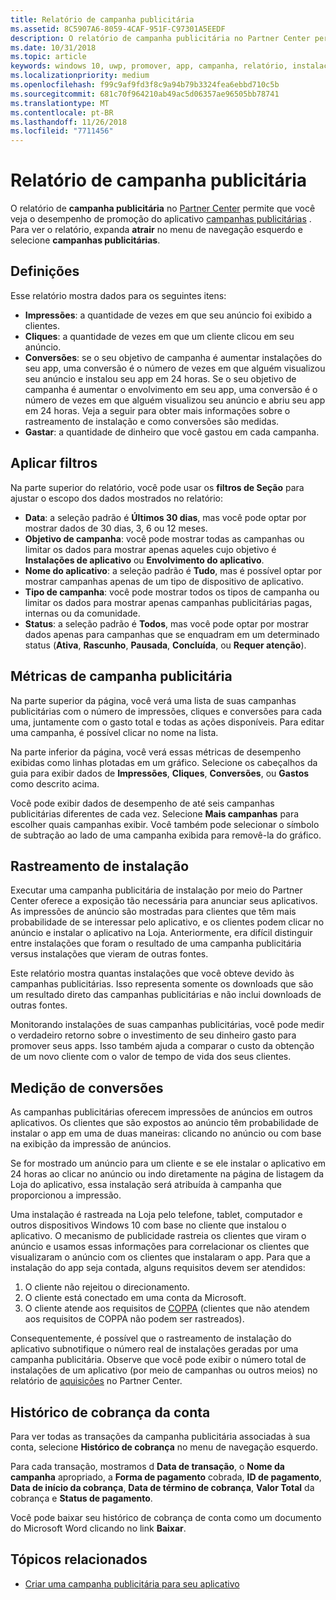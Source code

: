 ```yaml
---
title: Relatório de campanha publicitária
ms.assetid: 8C5907A6-8059-4CAF-951F-C97301A5EEDF
description: O relatório de campanha publicitária no Partner Center permite que você veja o desempenho de suas campanhas de anúncios de promoção do aplicativo.
ms.date: 10/31/2018
ms.topic: article
keywords: windows 10, uwp, promover, app, campanha, relatório, instalações
ms.localizationpriority: medium
ms.openlocfilehash: f99c9af9fd3f8c9a94b79b3324fea6ebbd710c5b
ms.sourcegitcommit: 681c70f964210ab49ac5d06357ae96505bb78741
ms.translationtype: MT
ms.contentlocale: pt-BR
ms.lasthandoff: 11/26/2018
ms.locfileid: "7711456"
---
```

# <a name="ad-campaign-report"></a>Relatório de campanha publicitária

O relatório de **campanha publicitária** no [Partner Center](https://partner.microsoft.com/dashboard) permite que você veja o desempenho de promoção do aplicativo [campanhas publicitárias](create-an-ad-campaign-for-your-app.md) . Para ver o relatório, expanda **atrair** no menu de navegação esquerdo e selecione **campanhas publicitárias**.

## <a name="definitions"></a>Definições

Esse relatório mostra dados para os seguintes itens:

-   **Impressões**: a quantidade de vezes em que seu anúncio foi exibido a clientes.
-   **Cliques**: a quantidade de vezes em que um cliente clicou em seu anúncio.
-   **Conversões**: se o seu objetivo de campanha é aumentar instalações do seu app, uma conversão é o número de vezes em que alguém visualizou seu anúncio e instalou seu app em 24 horas. Se o seu objetivo de campanha é aumentar o envolvimento em seu app, uma conversão é o número de vezes em que alguém visualizou seu anúncio e abriu seu app em 24 horas. Veja a seguir para obter mais informações sobre o rastreamento de instalação e como conversões são medidas.
-   **Gastar**: a quantidade de dinheiro que você gastou em cada campanha.

## <a name="apply-filters"></a>Aplicar filtros

Na parte superior do relatório, você pode usar os **filtros de Seção** para ajustar o escopo dos dados mostrados no relatório:

-   **Data**: a seleção padrão é **Últimos 30 dias**, mas você pode optar por mostrar dados de 30 dias, 3, 6 ou 12 meses.
-   **Objetivo de campanha**: você pode mostrar todas as campanhas ou limitar os dados para mostrar apenas aqueles cujo objetivo é **Instalações de aplicativo** ou **Envolvimento do aplicativo**.
-   **Nome do aplicativo**: a seleção padrão é **Tudo**, mas é possível optar por mostrar campanhas apenas de um tipo de dispositivo de aplicativo.
-   **Tipo de campanha**: você pode mostrar todos os tipos de campanha ou limitar os dados para mostrar apenas campanhas publicitárias pagas, internas ou da comunidade.
-   **Status**: a seleção padrão é **Todos**, mas você pode optar por mostrar dados apenas para campanhas que se enquadram em um determinado status (**Ativa**, **Rascunho**, **Pausada**, **Concluída**, ou **Requer atenção**).


## <a name="ad-campaign-metrics"></a>Métricas de campanha publicitária

Na parte superior da página, você verá uma lista de suas campanhas publicitárias com o número de impressões, cliques e conversões para cada uma, juntamente com o gasto total e todas as ações disponíveis. Para editar uma campanha, é possível clicar no nome na lista.

Na parte inferior da página, você verá essas métricas de desempenho exibidas como linhas plotadas em um gráfico. Selecione os cabeçalhos da guia para exibir dados de **Impressões**, **Cliques**, **Conversões**, ou **Gastos** como descrito acima.

Você pode exibir dados de desempenho de até seis campanhas publicitárias diferentes de cada vez. Selecione **Mais campanhas** para escolher quais campanhas exibir. Você também pode selecionar o símbolo de subtração ao lado de uma campanha exibida para removê-la do gráfico.


## <a name="install-tracking"></a>Rastreamento de instalação

Executar uma campanha publicitária de instalação por meio do Partner Center oferece a exposição tão necessária para anunciar seus aplicativos. As impressões de anúncio são mostradas para clientes que têm mais probabilidade de se interessar pelo aplicativo, e os clientes podem clicar no anúncio e instalar o aplicativo na Loja. Anteriormente, era difícil distinguir entre instalações que foram o resultado de uma campanha publicitária versus instalações que vieram de outras fontes.

Este relatório mostra quantas instalações que você obteve devido às campanhas publicitárias. Isso representa somente os downloads que são um resultado direto das campanhas publicitárias e não inclui downloads de outras fontes.

Monitorando instalações de suas campanhas publicitárias, você pode medir o verdadeiro retorno sobre o investimento de seu dinheiro gasto para promover seus apps. Isso também ajuda a comparar o custo da obtenção de um novo cliente com o valor de tempo de vida dos seus clientes.


## <a name="measuring-conversions"></a>Medição de conversões

As campanhas publicitárias oferecem impressões de anúncios em outros aplicativos. Os clientes que são expostos ao anúncio têm probabilidade de instalar o app em uma de duas maneiras: clicando no anúncio ou com base na exibição da impressão de anúncios.

Se for mostrado um anúncio para um cliente e se ele instalar o aplicativo em 24 horas ao clicar no anúncio ou indo diretamente na página de listagem da Loja do aplicativo, essa instalação será atribuída à campanha que proporcionou a impressão.

Uma instalação é rastreada na Loja pelo telefone, tablet, computador e outros dispositivos Windows 10 com base no cliente que instalou o aplicativo. O mecanismo de publicidade rastreia os clientes que viram o anúncio e usamos essas informações para correlacionar os clientes que visualizaram o anúncio com os clientes que instalaram o app. Para que a instalação do app seja contada, alguns requisitos devem ser atendidos:

1.  O cliente não rejeitou o direcionamento.
2.  O cliente está conectado em uma conta da Microsoft.
3.  O cliente atende aos requisitos de [COPPA](http://go.microsoft.com/fwlink?LinkId=536558) (clientes que não atendem aos requisitos de COPPA não podem ser rastreados).

Consequentemente, é possível que o rastreamento de instalação do aplicativo subnotifique o número real de instalações geradas por uma campanha publicitária. Observe que você pode exibir o número total de instalações de um aplicativo (por meio de campanhas ou outros meios) no relatório de [aquisições](acquisitions-report.md) no Partner Center.


## <a name="account-billing-history"></a>Histórico de cobrança da conta

Para ver todas as transações da campanha publicitária associadas à sua conta, selecione **Histórico de cobrança** no menu de navegação esquerdo.

Para cada transação, mostramos d **Data de transação**, o **Nome da campanha** apropriado, a **Forma de pagamento** cobrada, **ID de pagamento**, **Data de início da cobrança**, **Data de término de cobrança**, **Valor Total** da cobrança e **Status de pagamento**.

Você pode baixar seu histórico de cobrança de conta como um documento do Microsoft Word clicando no link **Baixar**.

## <a name="related-topics"></a>Tópicos relacionados

* [Criar uma campanha publicitária para seu aplicativo](create-an-ad-campaign-for-your-app.md)

 

 
